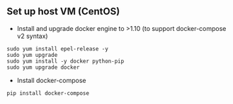 ## Set up host VM (CentOS)
- Install and upgrade docker engine to >1.10 (to support docker-compose v2 syntax)
```
sudo yum install epel-release -y
sudo yum upgrade
sudo yum install -y docker python-pip
sudo yum upgrade docker
```
- Install docker-compose
```
pip install docker-compose
```
